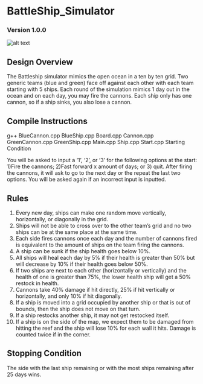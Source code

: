 # BattleShip_Simulator
### Version 1.0.0

![alt text](https://github.com/mtduggan/BattleShip_Simulator/blob/main/Output/Display.PNG "Beginning Display of the Simulator")

## Design Overview
The Battleship simulator mimics the open ocean in a ten by ten grid. Two generic teams (blue and green) face off against each other with each team starting with 5 ships. Each round of the simulation mimics 1 day out in the ocean and on each day, you may fire the cannons. Each ship only has one cannon, so if a ship sinks, you also lose a cannon.

## Compile Instructions
g++ BlueCannon.cpp BlueShip.cpp Board.cpp Cannon.cpp GreenCannon.cpp GreenShip.cpp Main.cpp Ship.cpp Start.cpp
Starting Condition

You will be asked to input a ‘1’,  ‘2’, or ‘3’ for the following options at the start: 1)Fire the cannons; 2)Fast forward x amount of days; or 3) quit. After firing the cannons, it will ask to go to the next day or the repeat the last two options. You will be asked again if an incorrect input is inputted.

## Rules
1.	Every new day, ships can make one random move vertically, horizontally, or diagonally in the grid. 
2.	Ships will not be able to cross over to the other team’s grid and no two ships can be at the same place at the same time. 
3.	Each side fires cannons once each day and the number of cannons fired is equivalent to the amount of ships on the team firing the cannons. 
4.	A ship can be sunk if the ship health goes below 10%. 
5.	All ships will heal each day by 5% if their health is greater than 50% but will decrease by 10% if their health goes below 50%. 
6.	If two ships are next to each other (horizontally or vertically) and the health of one is greater than 75%, the lower health ship will get a 50% restock in health. 
7.	Cannons take 40% damage if hit directly, 25% if hit vertically or horizontally, and only 10% if hit diagonally. 
8.	If a ship is moved into a grid occupied by another ship or that is out of bounds, then the ship does not move on that turn. 
9.	 If a ship restocks another ship, it may not get restocked itself. 
10.	If a ship is on the side of the map, we expect them to be damaged from hitting the reef and the ship will lose 10% for each wall it hits. Damage is counted twice if in the corner. 

## Stopping Condition
The side with the last ship remaining or with the most ships remaining after 25 days wins. 
